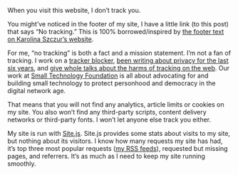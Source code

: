When you visit this website, I don’t track you.

You might’ve noticed in the footer of my site, I have a little link (to this post) that says “No tracking.” This is 100% borrowed/inspired by [the footer text on Karolina Szczur’s website](https://thefox.is/).

For me, “no tracking” is both a fact and a mission statement. I’m not a fan of tracking. I work on a [tracker blocker](https://better.fyi/), [been writing about privacy for the last six years](https://laurakalbag.com/tags/privacy/), and [give whole talks about the harms of tracking on the web](https://noti.st/laurakalbag/Y4Q95l/8-unbelievable-things-you-never-knew-about-tracking). Our work at [Small Technology Foundation](https://small-tech.org/) is all about advocating for and building small technology to protect personhood and democracy in the digital network age.

That means that you will not find any analytics, article limits or cookies on my site. You also won’t find any third-party scripts, content delivery networks or third-party fonts. I won’t let anyone else track you either.

My site is run with [Site.js](https://sitejs.org/). Site.js provides some stats about visits to my site, but nothing about its visitors. I know how many requests my site has had, it’s top three most popular requests ([my RSS feeds](https://laurakalbag.com/rss/)), requested but missing pages, and referrers. It’s as much as I need to keep my site running smoothly.
